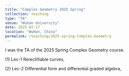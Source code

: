 ```yaml
---
title: "Complex Geometry 2025 Spring"
collection: teaching
type: "TA"
venue: "Wuhan University"
date: 2025-02-17
location: "WuHan, China"
permalink: /teaching/2025-spring-Complex-Geometry
---
```


I was the TA of the 2025 Spring Complex Geometry course.


(1) Lec-1 Rerectifiable curves,

(2) Lec-2 Differential form and differential graded algebra,
